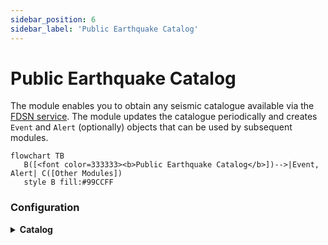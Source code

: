 ```yaml
---
sidebar_position: 6
sidebar_label: 'Public Earthquake Catalog'
---
```


# Public Earthquake Catalog
The module enables you to obtain any seismic catalogue available via the [FDSN service](https://docs.obspy.org/packages/obspy.clients.fdsn.html). The module updates the catalogue periodically and creates `Event` and `Alert` (optionally) objects that can be used by subsequent modules. 

```mermaid
flowchart TB
   B([<font color=333333><b>Public Earthquake Catalog</b>])-->|Event, Alert| C([Other Modules])
   style B fill:#99CCFF
```

### Configuration

<details><summary><b>Catalog</b></summary><p>

- `Send alert` [boolean]: Publishes an aler message on new event
- `Verbose` [boolean]: `Logs` are printed in when set to true

</p></details>